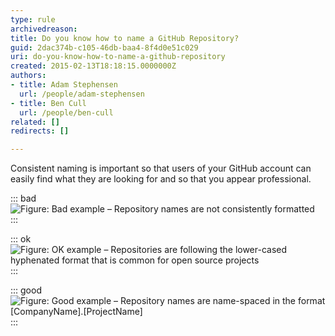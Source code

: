 ```yaml
---
type: rule
archivedreason: 
title: Do you know how to name a GitHub Repository?
guid: 2dac374b-c105-46db-baa4-8f4d0e51c029
uri: do-you-know-how-to-name-a-github-repository
created: 2015-02-13T18:18:15.0000000Z
authors:
- title: Adam Stephensen
  url: /people/adam-stephensen
- title: Ben Cull
  url: /people/ben-cull
related: []
redirects: []

---
```


Consistent naming is important so that users of your GitHub account can easily find what they are looking for and so that you appear professional.

<!--endintro-->

::: bad  
![Figure: Bad example – Repository names are not consistently formatted](name-github-bad.png)  
:::

::: ok
![Figure: OK example – Repositories are following the lower-cased hyphenated format that is common for open source projects](name-github-ok.png)  
:::

::: good  
![Figure: Good example – Repository names are name-spaced in the format [CompanyName].[ProjectName]](name-github-good.png)  
:::

